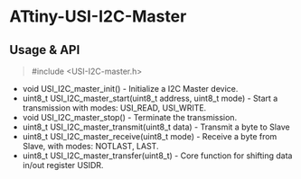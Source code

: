 # ATtiny-USI-I2C-Master


## Usage & API
> #include <USI-I2C-master.h>
- void USI_I2C_master_init() - Initialize a I2C Master device.
- uint8_t USI_I2C_master_start(uint8_t address, uint8_t mode) - Start a transmission with modes: USI_READ, USI_WRITE.
- void USI_I2C_master_stop() - Terminate the transmission.
- uint8_t USI_I2C_master_transmit(uint8_t data) - Transmit a byte to Slave
- uint8_t USI_I2C_master_receive(uint8_t mode) - Receive a byte from Slave, with modes: NOTLAST, LAST.
- uint8_t USI_I2C_master_transfer(uint8_t) - Core function for shifting data in/out register USIDR.
